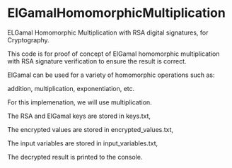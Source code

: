 # ElGamalHomomorphicMultiplication
ELGamal Homomorphic Multiplication with RSA digital signatures, for Cryptography.



This code is for proof of concept of ElGamal homomorphic multiplication with RSA signature verification to ensure the result is correct.

ElGamal can be used for a variety of homomorphic operations such as:

addition, multiplication, exponentiation, etc.

For this implemenation, we will use multiplication.


The RSA and ElGamal keys are stored in keys.txt,

The encrypted values are stored in encrypted_values.txt,

The input variables are stored in input_variables.txt,

The decrypted result is printed to the console.
